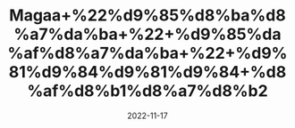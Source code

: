 ---
title: 'Magaa+%22%d9%85%d8%ba%d8%a7%da%ba+%22+%d9%85%da%af%d8%a7%da%ba+%22+%d9%81%d9%84%d9%81%d9%84+%d8%af%d8%b1%d8%a7%d8%b2'
date: '2022-11-17' 
metatag: '' 
inventory: '0' 
draft: false 
# meta description 
shortDescripton: 'Indian+long+pepper+is+used+to+improve+appetite+and+digestion%2c+as+well+as+treat+stomachache%2c+heartburn%2c+indigestion%2c+intestinal+gas%2c+diarrhea%2c+and+cholera.+It+is+also+used+for+lung+problems+including+asthma%2c+bronchitis%2c+and+cough.'
description: 'Spices+%d9%85%d8%b5%d8%a7%d9%84%d8%ad%db%92'
longdescription: ''
tags: ''
brand: ''
subCategory: ''
unit: '10 gm-Pk'
sellCount: '0'
featured: True
# product Price
price: '30.0'
# Product Short Description
shortDescription: 'Indian+long+pepper+is+used+to+improve+appetite+and+digestion%2c+as+well+as+treat+stomachache%2c+heartburn%2c+indigestion%2c+intestinal+gas%2c+diarrhea%2c+and+cholera.+It+is+also+used+for+lung+problems+including+asthma%2c+bronchitis%2c+and+cough.'
productID: 'EF7A9D88-212A-ED11-9968-005056B3A416'
type: 'products'
category: 'Spices+%d9%85%d8%b5%d8%a7%d9%84%d8%ad%db%92' 
thumnailproduct: 'https://eraconnect.blob.core.windows.net/product-images/aminsaddiquidawakhana/EF7A9D88-212A-ED11-9968-005056B3A416.webp' 
images:
  - image: 'https://eraconnect.blob.core.windows.net/product-images/aminsaddiquidawakhana/EF7A9D88-212A-ED11-9968-005056B3A416.webp'  
Variants:
---